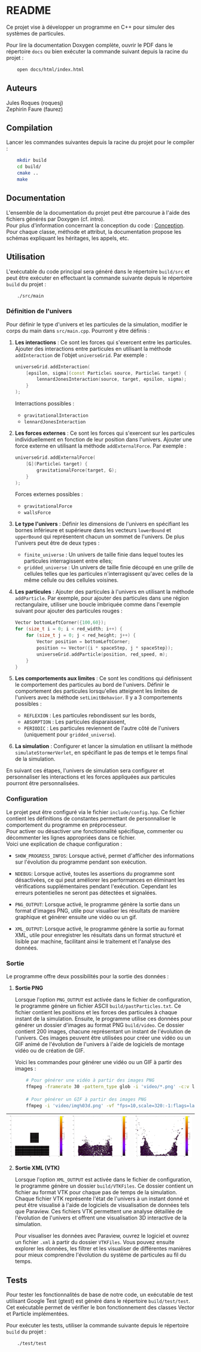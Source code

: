 # README

Ce projet vise à développer un programme en C++ pour simuler des systèmes de particules.

Pour lire la documentation Doxygen complète, ouvrir le PDF dans le répertoire `docs` ou bien exécuter la commande suivant depuis la racine du projet :

```bash
    open docs/html/index.html
```


## Auteurs

Jules Roques (roquesj)  
Zephirin Faure (faurez)  


## Compilation

Lancer les commandes suivantes depuis la racine du projet pour le compiler :

```bash
    mkdir build
    cd build/
    cmake ..
    make
```


## Documentation

L'ensemble de la documentation du projet peut être parcourue à l'aide des fichiers générés par Doxygen (cf. intro).  
Pour plus d'information concernant la conception du code : [Conception](docs/conception.md).  
Pour chaque classe, méthode et attribut, la documentation propose les schémas expliquant les héritages, les appels, etc.  

## Utilisation

L'exécutable du code principal sera généré dans le répertoire `build/src` et peut être exécuter en effectuant la commande suivante depuis le répertoire `build` du projet :

```bash
    ./src/main
```


### Définition de l'univers

Pour définir le type d'univers et les particules de la simulation, modifier le corps du main dans `src/main.cpp`. Pourront y être définis :

1. **Les interactions** : Ce sont les forces qui s'exercent entre les particules. Ajouter des interactions entre particules en utilisant la méthode `addInteraction` de l'objet `universeGrid`. Par exemple :

    ```cpp
    universeGrid.addInteraction(
        [epsilon, sigma](const Particle& source, Particle& target) {
            lennardJonesInteraction(source, target, epsilon, sigma);
        }
    );
    ```

    Interractions possibles :

    - `gravitationalInteraction`
    - `lennardJonesInteraction`

2. **Les forces externes** : Ce sont les forces qui s'exercent sur les particules individuellement en fonction de leur position dans l'univers. Ajouter une force externe en utilisant la méthode `addExternalForce`. Par exemple :

    ```cpp
    universeGrid.addExternalForce(
        [G](Particle& target) {
            gravitationalForce(target, G);
        }
    );
    ```

    Forces externes possibles :

    - `gravitationalForce`
    - `wallsForce`


3. **Le type l'univers** : Définir les dimensions de l'univers en spécifiant les bornes inférieure et supérieure dans les vecteurs `lowerBound` et `upperBound` qui représentent chacun un sommet de l'univers. De plus l'univers peut être de deux types :

    - `finite_universe` : Un univers de taille finie dans lequel toutes les particules interragissent entre elles;
    - `gridded_universe` : Un univers de taille finie découpé en une grille de cellules telles que les particules n'interragissent qu'avec celles de la même cellule ou des cellules voisines.

4. **Les particules** : Ajouter des particules à l'univers en utilisant la méthode `addParticle`. Par exemple, pour ajouter des particules dans une région rectangulaire, utiliser une boucle imbriquée comme dans l'exemple suivant pour ajouter des particules rouges :

    ```cpp
    Vector bottomLeftCorner({100,60});
    for (size_t i = 0; i < red_width; i++) {
        for (size_t j = 0; j < red_height; j++) {
            Vector position = bottomLeftCorner;
            position += Vector({i * spaceStep, j * spaceStep});
            universeGrid.addParticle(position, red_speed, m);
        }
    }
    ```

5. **Les comportements aux limites** : Ce sont les conditions qui définissent le comportement des particules au bord de l'univers. Définir le comportement des particules lorsqu'elles atteignent les limites de l'univers avec la méthode `setLimitBehavior`. Il y a 3 comportements possibles :

    - `REFLEXION` : Les particules rebondissent sur les bords,
    - `ABSORPTION` : Les particules disparaissent,
    - `PERIODIC` : Les particules reviennent de l'autre côté de l'univers (uniquement pour `gridded_universe`).

6. **La simulation** : Configurer et lancer la simulation en utilisant la méthode `simulateStormerVerlet`, en spécifiant le pas de temps et le temps final de la simulation.


En suivant ces étapes, l'univers de simulation sera configurer et personnaliser les interactions et les forces appliquées aux particules pourront être personnalisées.


### Configuration

Le projet peut être configuré via le fichier `include/config.hpp`. Ce fichier contient les définitions de constantes permettant de personnaliser le comportement du programme en préprocesseur.  
Pour activer ou désactiver une fonctionnalité spécifique, commenter ou décommenter les lignes appropriées dans ce fichier.  
Voici une explication de chaque configuration :  

- `SHOW_PROGRESS_INFOS`: Lorsque activé, permet d'afficher des informations sur l'évolution du programme pendant son exécution.
  
- `NDEBUG`: Lorsque activé, toutes les assertions du programme sont désactivées, ce qui peut améliorer les performances en éliminant les vérifications supplémentaires pendant l'exécution. Cependant les erreurs potentielles ne seront pas détectées et signalées.
  
- `PNG_OUTPUT`: Lorsque activé, le programme génère la sortie dans un format d'images PNG, utile pour visualiser les résultats de manière graphique et générer ensuite une vidéo ou un gif.
  
- `XML_OUTPUT`: Lorsque activé, le programme génère la sortie au format XML, utile pour enregistrer les résultats dans un format structuré et lisible par machine, facilitant ainsi le traitement et l'analyse des données.
  

### Sortie

Le programme offre deux possibilités pour la sortie des données :

1. **Sortie PNG**  

    Lorsque l'option `PNG_OUTPUT` est activée dans le fichier de configuration, le programme génère un fichier ASCII `build/pastParticles.txt`. Ce fichier contient les positions et les forces des particules à chaque instant de la simulation. Ensuite, le programme utilise ces données pour générer un dossier d'images au format PNG `build/video`. Ce dossier contient 200 images, chacune représentant un instant de l'évolution de l'univers. Ces images peuvent être utilisées pour créer une vidéo ou un GIF animé de l'évolution de l'univers à l'aide de logiciels de montage vidéo ou de création de GIF.  

    Voici les commandes pour générer une vidéo ou un GIF à partir des images :
    
    ```bash
        # Pour générer une vidéo à partir des images PNG
        ffmpeg -framerate 30 -pattern_type glob -i 'video/*.png' -c:v libx264 -r 30 -pix_fmt yuv420p output.mp4
        
        # Pour générer un GIF à partir des images PNG
        ffmpeg -i 'video/img%03d.png' -vf "fps=10,scale=320:-1:flags=lanczos" -c:v pam -f image2pipe - | convert -delay 5 - -loop 0 -layers Optimize output.gif
    ```

| ![](docs/images/img001.png) | ![](docs/images/img200.png) | ![](docs/images/img412.png) |
| --------------------------- | --------------------------- | --------------------------- |

2. **Sortie XML (VTK)**  

    Lorsque l'option `XML_OUTPUT` est activée dans le fichier de configuration, le programme génère un dossier `build/VTKFiles`. Ce dossier contient un fichier au format VTK pour chaque pas de temps de la simulation. Chaque fichier VTK représente l'état de l'univers à un instant donné et peut être visualisé à l'aide de logiciels de visualisation de données tels que Paraview. Ces fichiers VTK permettent une analyse détaillée de l'évolution de l'univers et offrent une visualisation 3D interactive de la simulation.  

    Pour visualiser les données avec Paraview, ouvrez le logiciel et ouvrez un fichier `.xml` à partir du dossier `VTKFiles`. Vous pouvez ensuite explorer les données, les filtrer et les visualiser de différentes manières pour mieux comprendre l'évolution du système de particules au fil du temps.


## Tests

Pour tester les fonctionnalités de base de notre code, un exécutable de test utilisant Google Test (gtest) est généré dans le répertoire `build/test/test`. Cet exécutable permet de vérifier le bon fonctionnement des classes Vector et Particle implémentées.

Pour exécuter les tests, utiliser la commande suivante depuis le répertoire `build` du projet :

```bash
    ./test/test
```
